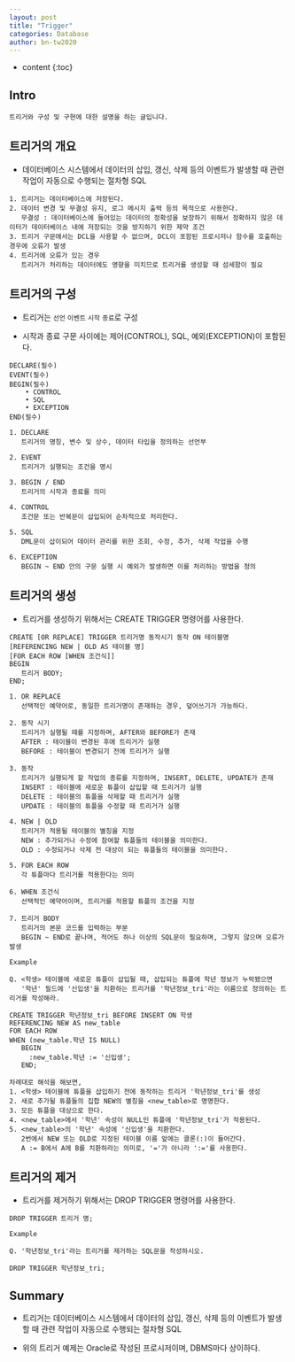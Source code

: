 ```yaml
---
layout: post
title: "Trigger"
categories: Database
author: bn-tw2020
---
```

* content
{:toc}

## Intro

```
트리거와 구성 및 구현에 대한 설명을 하는 글입니다.
```


## 트리거의 개요

* 데이터베이스 시스템에서 데이터의 삽입, 갱신, 삭제 등의 이벤트가 발생할 때 관련 작업이 자동으로 수행되는 절차형 SQL

```
1. 트리거는 데이터베이스에 저장된다.
2. 데이터 변경 및 무결성 유지, 로그 메시지 출력 등의 목적으로 사용한다.
   무결성 : 데이터베이스에 들어있는 데이터의 정확성을 보장하기 위해서 정확하지 않은 데이터가 데이터베이스 내에 저장되는 것을 방지하기 위한 제약 조건
3. 트리거 구문에서는 DCL을 사용할 수 없으며, DCL이 포함된 프로시저나 함수를 호출하는 경우에 오류가 발생
4. 트리거에 오류가 있는 경우
   트리거가 처리하는 데이터에도 영향을 미치므로 트리거를 생성할 때 섬세함이 필요
```




## 트리거의 구성

* 트리거는 `선언` `이벤트` `시작` `종료`로 구성

* 시작과 종료 구문 사이에는 제어(CONTROL), SQL, 예외(EXCEPTION)이 포함된다.

```
DECLARE(필수)
EVENT(필수)
BEGIN(필수)
    • CONTROL
    • SQL
    • EXCEPTION
END(필수)
```

```
1. DECLARE
   트리거의 명칭, 변수 및 상수, 데이터 타입을 정의하는 선언부

2. EVENT
   트리거가 실행되는 조건을 명시

3. BEGIN / END
   트리거의 시작과 종료를 의미

4. CONTROL
   조건문 또는 반복문이 삽입되어 순차적으로 처리한다.

5. SQL
   DML문이 삽이되어 데이터 관리를 위한 조회, 수정, 추가, 삭제 작업을 수행

6. EXCEPTION
   BEGIN ~ END 안의 구문 실행 시 예외가 발생하면 이를 처리하는 방법을 정의
```

## 트리거의 생성

* 트리거를 생성하기 위해서는 CREATE TRIGGER 명령어를 사용한다.

```
CREATE [OR REPLACE] TRIGGER 트리거명 동작시기 동작 ON 테이블명
[REFERENCING NEW | OLD AS 테이블 명]
[FOR EACH ROW [WHEN 조건식]]
BEGIN
   트리거 BODY;
END;
```

```
1. OR REPLACE
   선택적인 예약어로, 동일한 트리거명이 존재하는 경우, 덮어쓰기가 가능하다.

2. 동작 시기
   트리거가 실행될 때를 지정하며, AFTER와 BEFORE가 존재
   AFTER : 테이블이 변경된 후에 트리거가 실행
   BEFORE : 테이블이 변경되기 전에 트리거가 실행

3. 동작
   트리거가 실행되게 할 작업의 종류를 지정하며, INSERT, DELETE, UPDATE가 존재
   INSERT : 테이블에 새로운 튜플이 삽입할 때 트리거가 실행 
   DELETE : 테이블의 튜플을 삭제할 때 트리거가 실행
   UPDATE : 테이블의 튜플을 수정할 때 트리거가 실행

4. NEW | OLD
   트리거가 적용될 테이블의 별칭을 지정
   NEW : 추가되거나 수정에 참여할 튜플들의 테이블을 의미한다.
   OLD : 수정되거나 삭제 전 대상이 되는 튜플들의 테이블을 의미한다.

5. FOR EACH ROW
   각 튜플마다 트리거를 적용한다는 의미

6. WHEN 조건식
   선택적인 예약어이며, 트리거를 적용할 튜플의 조건을 지정

7. 트리거 BODY
   트리거의 본문 코드를 입력하는 부분
   BEGIN ~ END로 끝나며, 적어도 하나 이상의 SQL문이 필요하며, 그렇지 않으며 오류가 발생
```


```
Example

Q. <학생> 테이블에 새로운 튜플이 삽입될 때, 삽입되는 튜플에 학년 정보가 누락됐으면 
   '학년' 필드에 '신입생'을 치환하는 트리거를 '학년정보_tri'라는 이름으로 정의하는 트리거를 작성해라.

CREATE TRIGGER 학년정보_tri BEFORE INSERT ON 학생
REFERENCING NEW AS new_table
FOR EACH ROW
WHEN (new_table.학년 IS NULL)
   BEGIN
     :new_table.학년 := '신입생';
   END;

차례대로 해석을 해보면,
1. <학생> 테이블에 튜플을 삽입하기 전에 동작하는 트리거 '학년정보_tri'를 생성
2. 새로 추가될 튜플들의 집합 NEW의 별칭을 <new_table>로 명명한다.
3. 모든 튜플을 대상으로 한다.
4. <new_table>에서 '학년' 속성이 NULL인 튜플에 '학년정보_tri'가 적용된다.
5. <new_table>의 '학년' 속성에 '신입생'을 치환한다.
   2번에서 NEW 또는 OLD로 지정된 테이블 이름 앞에는 클론(:)이 들어간다.
   A := B에서 A에 B를 치환하라는 의미로, '='가 아니라 ':='를 사용한다.
```

## 트리거의 제거

* 트리거를 제거하기 위해서는 DROP TRIGGER 명령어를 사용한다.

```
DROP TRIGGER 트리거 명;

```

```
Example

Q. '학년정보_tri'라는 트리거를 제거하는 SQL문을 작성하시오.

DROP TRIGGER 학년정보_tri;
```

## Summary

* 트리거는 데이터베이스 시스템에서 데이터의 삽입, 갱신, 삭제 등의 이벤트가 발생할 때 관련 작업이 자동으로 수행되는 절차형 SQL

* 위의 트리거 예제는 Oracle로 작성된 프로시저이며, DBMS마다 상이하다.